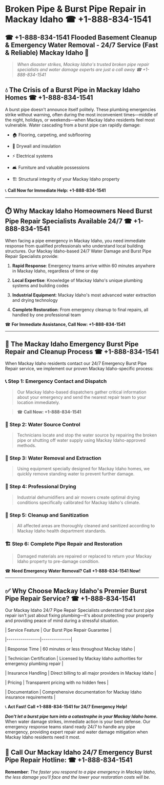 # Broken Pipe & Burst Pipe Repair in Mackay Idaho ☎ +1-888-834-1541  
## ☎ +1-888-834-1541 Flooded Basement Cleanup & Emergency Water Removal - 24/7 Service (Fast & Reliable) Mackay Idaho 🚨  

> *When disaster strikes, Mackay Idaho's trusted broken pipe repair specialists and water damage experts are just a call away ☎ +1-888-834-1541*  

## 💧 The Crisis of a Burst Pipe in Mackay Idaho Homes ☎ +1-888-834-1541  

A burst pipe doesn't announce itself politely. These plumbing emergencies strike without warning, often during the most inconvenient times—middle of the night, holidays, or weekends—when Mackay Idaho residents feel most vulnerable. Water cascading from a burst pipe can rapidly damage:  

* 🏠 Flooring, carpeting, and subflooring  
* 🧱 Drywall and insulation  
* ⚡ Electrical systems  
* 🛋️ Furniture and valuable possessions  
* 🏗️ Structural integrity of your Mackay Idaho property  

📞 **Call Now for Immediate Help: +1-888-834-1541**  

---  

## ⏱️ Why Mackay Idaho Homeowners Need Burst Pipe Repair Specialists Available 24/7 ☎ +1-888-834-1541  

When facing a pipe emergency in Mackay Idaho, you need immediate response from qualified professionals who understand local building structures. Our Mackay Idaho-based 24/7 Water Damage and Burst Pipe Repair Specialists provide:  

1. **Rapid Response**: Emergency teams arrive within 60 minutes anywhere in Mackay Idaho, regardless of time or day  
2. **Local Expertise**: Knowledge of Mackay Idaho's unique plumbing systems and building codes  
3. **Industrial Equipment**: Mackay Idaho's most advanced water extraction and drying technology  
4. **Complete Restoration**: From emergency cleanup to final repairs, all handled by one professional team  

☎ **For Immediate Assistance, Call Now: +1-888-834-1541**  

---  

## 🔧 The Mackay Idaho Emergency Burst Pipe Repair and Cleanup Process ☎ +1-888-834-1541  

When Mackay Idaho residents contact our 24/7 Emergency Burst Pipe Repair service, we implement our proven Mackay Idaho-specific process:  

### 📞 Step 1: Emergency Contact and Dispatch  
> Our Mackay Idaho-based dispatchers gather critical information about your emergency and send the nearest repair team to your location immediately.  
> ☎ **Call Now: +1-888-834-1541**  

### 🚿 Step 2: Water Source Control  
> Technicians locate and stop the water source by repairing the broken pipe or shutting off water supply using Mackay Idaho-approved methods.  

### 🌊 Step 3: Water Removal and Extraction  
> Using equipment specially designed for Mackay Idaho homes, we quickly remove standing water to prevent further damage.  

### 💨 Step 4: Professional Drying  
> Industrial dehumidifiers and air movers create optimal drying conditions specifically calibrated for Mackay Idaho's climate.  

### 🧼 Step 5: Cleanup and Sanitization  
> All affected areas are thoroughly cleaned and sanitized according to Mackay Idaho health department standards.  

### 🏗️ Step 6: Complete Pipe Repair and Restoration  
> Damaged materials are repaired or replaced to return your Mackay Idaho property to pre-damage condition.  

☎ **Need Emergency Water Removal? Call +1-888-834-1541 Now!**  

---  

## ✅ Why Choose Mackay Idaho's Premier Burst Pipe Repair Service? ☎ +1-888-834-1541  

Our Mackay Idaho 24/7 Pipe Repair Specialists understand that burst pipe repair isn't just about fixing plumbing—it's about protecting your property and providing peace of mind during a stressful situation.  

| Service Feature | Our Burst Pipe Repair Guarantee |  
|-----------------|---------------|  
| Response Time | 60 minutes or less throughout Mackay Idaho |  
| Technician Certification | Licensed by Mackay Idaho authorities for emergency plumbing repair |  
| Insurance Handling | Direct billing to all major providers in Mackay Idaho |  
| Pricing | Transparent pricing with no hidden fees |  
| Documentation | Comprehensive documentation for Mackay Idaho insurance requirements |  

📞 **Act Fast! Call +1-888-834-1541 for 24/7 Emergency Help!**  

***Don't let a burst pipe turn into a catastrophe in your Mackay Idaho home.*** When water damage strikes, immediate action is your best defense. Our emergency response teams stand ready 24/7 to handle any pipe emergency, providing expert repair and water damage mitigation when Mackay Idaho residents need it most.  

## 📱 Call Our Mackay Idaho 24/7 Emergency Burst Pipe Repair Hotline: ☎ +1-888-834-1541  

**Remember**: *The faster you respond to a pipe emergency in Mackay Idaho, the less damage you'll face and the lower your restoration costs will be.*